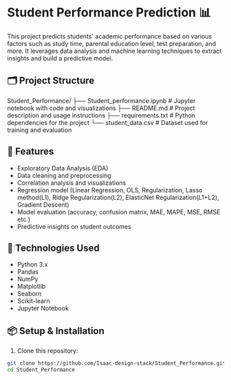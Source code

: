 # Student Performance Prediction 📊

This project predicts students' academic performance based on various factors such as study time, parental education level, test preparation, and more. 
It leverages data analysis and machine learning techniques to extract insights and build a predictive model.

## 🗂️ Project Structure

Student_Performance/
├── Student_performance.ipynb    # Jupyter notebook with code and visualizations
├── README.md                    # Project description and usage instructions
├── requirements.txt             # Python dependencies for the project
└── student_data.csv             # Dataset used for training and evaluation


## 🚀 Features

- Exploratory Data Analysis (EDA)
- Data cleaning and preprocessing
- Correlation analysis and visualizations
- Regression model (Linear Regression, OLS, Regularization, Lasso method(L1), Ridge Regularization(L2), ElasticNet Regularization(L1+L2), Gradient Descent)
- Model evaluation (accuracy, confusion matrix, MAE, MAPE, MSE, RMSE etc.)
- Predictive insights on student outcomes

## 🧰 Technologies Used

- Python 3.x
- Pandas
- NumPy
- Matplotlib
- Seaborn
- Scikit-learn
- Jupyter Notebook

## 📦 Setup & Installation

1. Clone this repository:
```bash
git clone https://github.com/Isaac-design-stack/Student_Performance.git
cd Student_Performance


